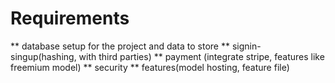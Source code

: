 # Requirements
** database setup for the project and data to store
** signin-singup(hashing, with third parties)
** payment (integrate stripe, features like freemium model)
** security
** features(model hosting, feature file)